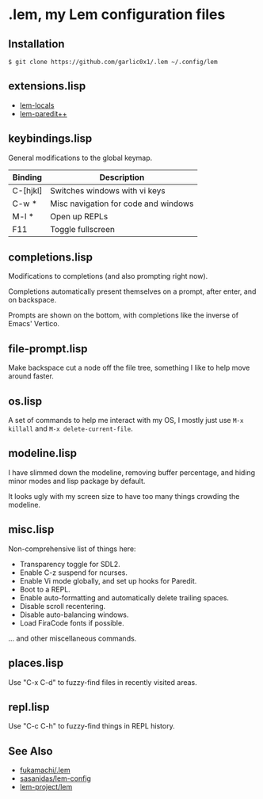 # .lem, my Lem configuration files

## Installation

```shell
$ git clone https://github.com/garlic0x1/.lem ~/.config/lem
```

## extensions.lisp

- [lem-locals](https://github.com/garlic0x1/lem-locals)
- [lem-paredit++](https://github.com/garlic0x1/lem-paredit-plus-plus)

## keybindings.lisp

General modifications to the global keymap.

| Binding  | Description                          |
| -------- | ------------------------------------ |
| C-[hjkl] | Switches windows with vi keys        |
| C-w *    | Misc navigation for code and windows |
| M-l *    | Open up REPLs                        |
| F11      | Toggle fullscreen                    |

## completions.lisp

Modifications to completions (and also prompting right now).

Completions automatically present themselves on a prompt,
after enter, and on backspace.

Prompts are shown on the bottom, with completions
like the inverse of Emacs' Vertico.

## file-prompt.lisp

Make backspace cut a node off the file tree,
something I like to help move around faster.

## os.lisp

A set of commands to help me interact with my OS,
I mostly just use `M-x killall` and `M-x delete-current-file`.

## modeline.lisp

I have slimmed down the modeline, removing buffer percentage,
and hiding minor modes and lisp package by default.

It looks ugly with my screen size to have
too many things crowding the modeline.

## misc.lisp

Non-comprehensive list of things here:

- Transparency toggle for SDL2.
- Enable C-z suspend for ncurses.
- Enable Vi mode globally, and set up hooks for Paredit.
- Boot to a REPL.
- Enable auto-formatting and automatically delete trailing spaces.
- Disable scroll recentering.
- Disable auto-balancing windows.
- Load FiraCode fonts if possible.

...
and other miscellaneous commands.

## places.lisp

Use "C-x C-d" to fuzzy-find files in recently visited areas.

## repl.lisp

Use "C-c C-h" to fuzzy-find things in REPL history.

## See Also

* [fukamachi/.lem](https://github.com/fukamachi/.lem)
* [sasanidas/lem-config](https://codeberg.org/sasanidas/lem-config)
* [lem-project/lem](https://github.com/lem-project/lem)
